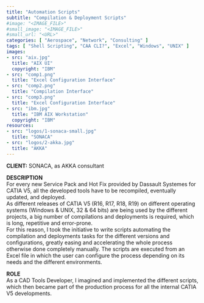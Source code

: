 ```yaml
---
title: "Automation Scripts"
subtitle: "Compilation & Deployment Scripts"
#image: "<IMAGE_FILE>"
#small_image: "<IMAGE_FILE>"
#small_url: "<URL>"
categories: [ "Aerospace", "Network", "Consulting" ]
tags: [ "Shell Scripting", "CAA CLI?", "Excel", "Windows", "UNIX" ]
images:
- src: "aix.jpg"
  title: "AIX UI"
  copyright: "IBM"
- src: "comp1.png"
  title: "Excel Configuration Interface"
- src: "comp2.png"
  title: "Compilation Interface"
- src: "comp3.png"
  title: "Excel Configuration Interface"
- src: "ibm.jpg"
  title: "IBM AIX Workstation"
  copyright: "IBM"
resources:
- src: "logos/1-sonaca-small.jpg"
  title: "SONACA"
- src: "logos/2-akka.jpg"
  title: "AKKA"
---
```


<b>CLIENT:</b> SONACA, as AKKA consultant<br>

<b>DESCRIPTION</b><br>
For every new Service Pack and Hot Fix provided by Dassault Systemes for CATIA V5, all the developed tools have to be recompiled, eventually updated, and deployed.<br>
As different releases of CATIA V5 (R16, R17, R18, R19) on different operating systems (Windows & UNIX, 32 & 64 bits) are being used by the different projects, a big number of compilations and deployments is required, which is long, repetitive and error-prone.<br>
For this reason, I took the initiative to write scripts automating the compilation and deployments tasks for the different versions and configurations, greatly easing and accelerating the whole process otherwise done completely manually. The scripts are executed from an Excel file in which the user can configure the process depending on its needs and the different environments.<br>

<b>ROLE</b><br>
As a CAD Tools Developer, I imagined and implemented the different scripts, which then became part of the production process for all the internal CATIA V5 developments.<br>
